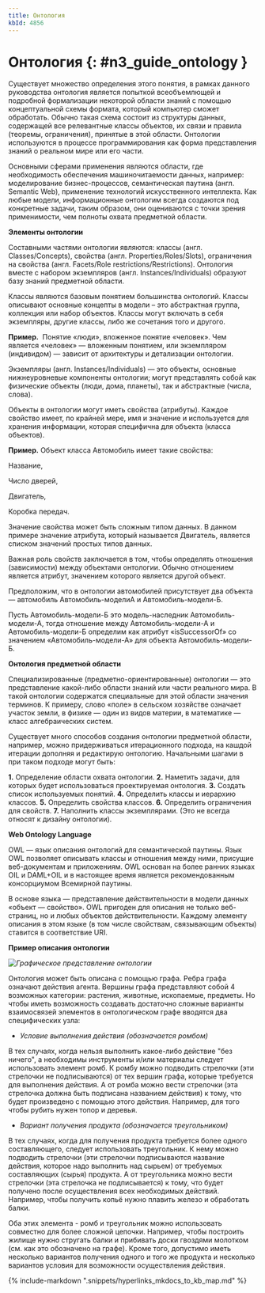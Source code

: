 ```yaml
---
title: Онтология
kbId: 4856
---
```


# Онтология {: #n3_guide_ontology }

Существует множество определения этого понятия, в рамках данного руководства онтология является попыткой всеобъемлющей и подробной формализации некоторой области знаний с помощью концептуальной схемы формата, который компьютер сможет обработать. Обычно такая схема состоит из структуры данных, содержащей все релевантные классы объектов, их связи и правила (теоремы, ограничения), принятые в этой области. Онтологии используются в процессе программирования как форма представления знаний о реальном мире или его части.

Основными сферами применения являются области, где необходимость обеспечения машиночитаемости данных, например: моделирование бизнес-процессов, семантическая паутина (англ. Semantic Web), применение технологий искусственного интеллекта. Как любые модели, информационные онтологим всегда создаются под конкретные задачи, таким образом, они оцениваются с точки зрения применимости, чем полноты охвата предметной области.

**Элементы онтологии**

Составными частями онтологии являются: классы (англ. Classes/Concepts), свойства (англ. Properties/Roles/Slots), ограничения на свойства (англ. Facets/Role restrictions/Restrictions). Онтология вместе с набором экземпляров (англ. Instances/Individuals) образуют базу знаний предметной области.

Классы являются базовым понятием большинства онтологий. Классы описывают основные концепты в модели – это абстрактная группа, коллекция или набор объектов. Классы могут включать в себя экземпляры, другие классы, либо же сочетания того и другого.

**Пример.**   Понятие «люди», вложенное понятие «человек». Чем является «человек» — вложенным понятием, или экземпляром (индивидом) — зависит от архитектуры и детализации онтологии.

Экземпляры (англ. Instances/Individuals) — это объекты, основные нижнеуровневые компоненты онтологии; могут представлять собой как физические объекты (люди, дома, планеты), так и абстрактные (числа, слова).

Объекты в онтологии могут иметь свойства (атрибуты). Каждое свойство имеет, по крайней мере, имя и значение и используется для хранения информации, которая специфична для объекта (класса объектов).

**Пример.**  Объект класса Автомобиль имеет такие свойства:

Название,

Число дверей,

Двигатель,

Коробка передач.

Значение свойства может быть сложным типом данных. В данном примере значение атрибута, который называется Двигатель, является списком значений простых типов данных.

Важная роль свойств заключается в том, чтобы определять отношения (зависимости) между объектами онтологии. Обычно отношением является атрибут, значением которого является другой объект.

Предположим, что в онтологии автомобилей присутствует два объекта — автомобиль Автомобиль-моделиА и Автомобиль-модели-Б.

Пусть Автомобиль-модели-Б это модель-наследник Автомобиль-модели-А, тогда отношение между Автомобиль-модели-А и Автомобиль-модели-Б определим как атрибут «isSuccessorOf» со значением «Автомобиль-модели-А» для объекта Автомобиль-модели-Б.

**Онтология предметной области**

Специализированные (предметно-ориентированные) онтологии — это представление какой-либо области знаний или части реального мира. В такой онтологии содержатся специальные для этой области значения терминов. К примеру, слово «поле» в сельском хозяйстве означает участок земли, в физике — один из видов материи, в математике — класс алгебраических систем.

Существует много способов создания онтологии предметной области, например, можно придерживаться итерационного подхода, на кашдой итерации дополняя и редактирую онтологию. Начальными шагами в при таком подходе могут быть:

**1.**  Определение области охвата онтологии.
 **2.**  Наметить задачи, для которых будет использоваться проектируемая онтология.
 **3.**  Создать список используемых понятий.
 **4.**  Определить классы и иерархию классов.
 **5.**  Определить свойства классов.
 **6.**  Определить ограничения для свойств.
 **7.**  Наполнить классы экземплярами. (Это не всегда относят к дизайну онтологии).

**Web Ontology Language**

OWL — язык описания онтологий для семантической паутины. Язык OWL позволяет описывать классы и отношения между ними, присущие веб-документам и приложениям. OWL основан на более ранних языках OIL и DAML+OIL и в настоящее время является рекомендованным консорциумом Всемирной паутины.

В основе языка — представление действительности в модели данных «объект — свойство». OWL пригоден для описания не только веб-страниц, но и любых объектов действительности. Каждому элементу описания в этом языке (в том числе свойствам, связывающим объекты) ставится в соответствие URI.

**Пример описания онтологии**

_![Графическое представление онтологии](https://kb.comindware.ru/assets/n3_1.png)_

Онтология может быть описана с помощью графа. Ребра графа означают действия агента. Вершины графа представляют собой 4 возможных категории: растения, животные, ископаемые, предметы. Но чтобы иметь возможность создавать достаточно сложные варианты взаимосвязей элементов в онтологическом графе вводятся два специфических узла:

- *Условие выполнения действия (обозначается ромбом)*

В тех случаях, когда нельзя выполнить какое-либо действие "без ничего", а необходимы инструменты и/или материалы следует использовать элемент ромб. К ромбу можно подводить стрелочки (эти стрелочки не подписываются) от тех вершин графа, которые требуется для выполнения действия. А от ромба можно вести стрелочки (эта стрелочка должна быть подписана названием действия) к тому, что будет произведено с помощью этого действия. Например, для того чтобы рубить нужен топор и деревья.

- *Вариант получения продукта (обозначается треугольником)*

В тех случаях, когда для получения продукта требуется более одного составляющего, следует использовать треугольник. К нему можно подводить стрелочки (эти стрелочки подписываются название действия, которое надо выполнить над сырьем) от требуемых составляющих (сырья) продукта. А от треугольника можно вести стрелочки (эта стрелочка не подписывается) к тому, что будет получено после осуществления всех необходимых действий. Например, чтобы получить копьё нужно плавить железо и обработать балки.

Оба этих элемента - ромб и треугольник можно использовать совместно для более сложной цепочки. Например, чтобы построить жилище нужно стругать балки и прибивать доски гвоздями молотком (см. как это обозначено на графе). Кроме того, допустимо иметь несколько вариантов получения одного и того же продукта и несколько вариантов условия для возможности осуществления действия.

{% include-markdown ".snippets/hyperlinks_mkdocs_to_kb_map.md" %}
